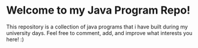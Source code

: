 # Welcome to my Java Program Repo!

This repository is a collection of java programs that i have built during my university days. Feel free to comment, add, and improve what interests you here! :)

